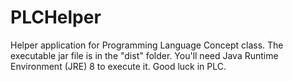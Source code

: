 # PLCHelper
Helper application for Programming Language Concept class.
The executable jar file is in the "dist" folder. You'll need Java Runtime Environment (JRE) 8 to execute it.
Good luck in PLC.
